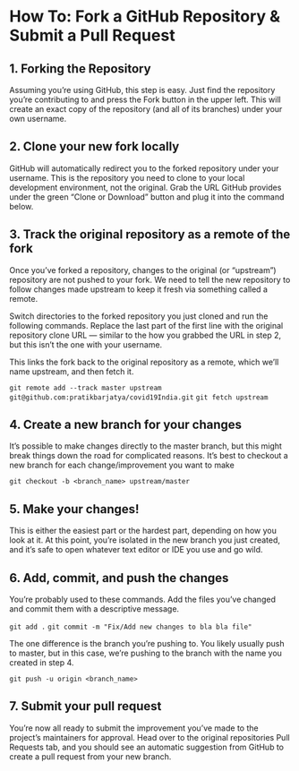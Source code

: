 # How To: Fork a GitHub Repository & Submit a Pull Request

## 1. Forking the Repository
Assuming you’re using GitHub, this step is easy. 
Just find the repository you’re contributing to and press the Fork button in the upper left. 
This will create an exact copy of the repository (and all of its branches) under your own username.

## 2. Clone your new fork locally
GitHub will automatically redirect you to the forked repository under your username. 
This is the repository you need to clone to your local development environment, not the original. 
Grab the URL GitHub provides under the green “Clone or Download” button and plug it into the command below.

## 3. Track the original repository as a remote of the fork
Once you’ve forked a repository, changes to the original (or “upstream”) repository are not pushed to your fork. 
We need to tell the new repository to follow changes made upstream to keep it fresh via something called a remote.

Switch directories to the forked repository you just cloned and run the following commands. 
Replace the last part of the first line with the original repository clone URL 
— similar to the how you grabbed the URL in step 2, but this isn’t the one with your username.

This links the fork back to the original repository as a remote, which we’ll name upstream, and then fetch it.

```git remote add --track master upstream git@github.com:pratikbarjatya/covid19India.git```
```git fetch upstream```

## 4. Create a new branch for your changes
It’s possible to make changes directly to the master branch, but this might break things down the road for complicated reasons.
It’s best to checkout a new branch for each change/improvement you want to make

```git checkout -b <branch_name> upstream/master```

## 5. Make your changes!
This is either the easiest part or the hardest part, depending on how you look at it. 
At this point, you’re isolated in the new branch you just created, and it’s safe to open whatever text editor or IDE you use and go wild.

## 6. Add, commit, and push the changes
You’re probably used to these commands. Add the files you’ve changed and commit them with a descriptive message.

```git add .```
```git commit -m "Fix/Add new changes to bla bla file"```

The one difference is the branch you’re pushing to. You likely usually push to master, 
but in this case, we’re pushing to the branch with the name you created in step 4.

```git push -u origin <branch_name>```

## 7. Submit your pull request
You’re now all ready to submit the improvement you’ve made to the project’s maintainers for approval.
Head over to the original repositories Pull Requests tab,
and you should see an automatic suggestion from GitHub to create a pull request from your new branch.
